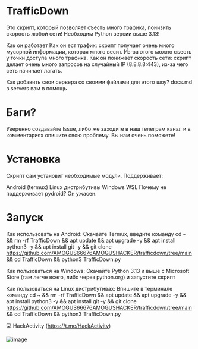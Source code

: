 # TrafficDown


Это скрипт, который позволяет съесть много трафика, понизить скорость любой сети! Необходим Python версии выше 3.13!

Как он работает
Как он ест трафик: скрипт получает очень много мусорной информации, которая много весит. Из-за этого можно съесть у точки доступа много трафика. Как он понижает скорость сети: скрипт делает очень много запросов на случайный IP (8.8.8.8:443), из-за чего сеть начинает лагать.

Как добавить свои сервера со своими файлами для этого шоу? docs.md в servers вам в помощь

# Баги?
Уверенно создавайте Issue, либо же заходите в наш телеграм канал и в комментариях опишите свою проблему. Вы нам очень поможете!

# Установка
Скрипт сам установит необходимые модули. Поддерживает:

Android (termux)
Linux дистрибутивы
Windows
WSL
Почему не поддерживает pydroid? Он ужасен.

# Запуск
Как использовать на Android: Скачайте Termux, введите команду cd ~ && rm -rf TrafficDown && apt update && apt upgrade -y && apt install python3 -y && apt install git -y && git clone https://github.com/AMOGUS66676AMOGUSHACKER/trafficdown/tree/main && cd TrafficDown && python3 TrafficDown.py

Как пользоваться на Windows: Скачайте Python 3.13 и выше с Microsoft Store (там легче всего, либо через python.org) и запустите скрипт

Как пользоваться на Linux дистрибутивах: Впишите в терминале команду cd ~ && rm -rf TrafficDown && apt update && apt upgrade -y && apt install python3 -y && apt install git -y && git clone https://github.com/AMOGUS66676AMOGUSHACKER/trafficdown/tree/main && cd TrafficDown && python3 TrafficDown.py

💻 HackActivity (https://t.me/HackActivity) 

![image](https://github.com/user-attachments/assets/802bab89-14f5-4534-b62d-2632261927e4)
